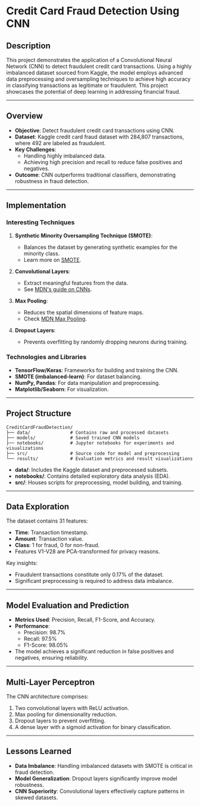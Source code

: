 
# Credit Card Fraud Detection Using CNN

## Description

This project demonstrates the application of a Convolutional Neural Network (CNN) to detect fraudulent credit card transactions. Using a highly imbalanced dataset sourced from Kaggle, the model employs advanced data preprocessing and oversampling techniques to achieve high accuracy in classifying transactions as legitimate or fraudulent. This project showcases the potential of deep learning in addressing financial fraud.

---

## Overview

- **Objective**: Detect fraudulent credit card transactions using CNN.
- **Dataset**: Kaggle credit card fraud dataset with 284,807 transactions, where 492 are labeled as fraudulent.
- **Key Challenges**: 
  - Handling highly imbalanced data.
  - Achieving high precision and recall to reduce false positives and negatives.
- **Outcome**: CNN outperforms traditional classifiers, demonstrating robustness in fraud detection.

---

## Implementation

### Interesting Techniques
1. **Synthetic Minority Oversampling Technique (SMOTE)**:
   - Balances the dataset by generating synthetic examples for the minority class.
   - Learn more on [SMOTE](https://imbalanced-learn.org/stable/over_sampling.html).

2. **Convolutional Layers**:
   - Extract meaningful features from the data.
   - See [MDN's guide on CNNs](https://developer.mozilla.org/en-US/docs/Web/HTTP/Overview).

3. **Max Pooling**:
   - Reduces the spatial dimensions of feature maps.
   - Check [MDN Max Pooling](https://developer.mozilla.org/).

4. **Dropout Layers**:
   - Prevents overfitting by randomly dropping neurons during training.

### Technologies and Libraries
- **TensorFlow/Keras**: Frameworks for building and training the CNN.
- **SMOTE (imbalanced-learn)**: For dataset balancing.
- **NumPy, Pandas**: For data manipulation and preprocessing.
- **Matplotlib/Seaborn**: For visualization.

---

## Project Structure

```plaintext
CreditCardFraudDetection/
├── data/               # Contains raw and processed datasets
├── models/             # Saved trained CNN models
├── notebooks/          # Jupyter notebooks for experiments and visualizations
├── src/                # Source code for model and preprocessing
└── results/            # Evaluation metrics and result visualizations
```

- **data/**: Includes the Kaggle dataset and preprocessed subsets.
- **notebooks/**: Contains detailed exploratory data analysis (EDA).
- **src/**: Houses scripts for preprocessing, model building, and training.

---

## Data Exploration

The dataset contains 31 features:
- **Time**: Transaction timestamp.
- **Amount**: Transaction value.
- **Class**: 1 for fraud, 0 for non-fraud.
- Features V1-V28 are PCA-transformed for privacy reasons.

Key insights:
- Fraudulent transactions constitute only 0.17% of the dataset.
- Significant preprocessing is required to address data imbalance.

---

## Model Evaluation and Prediction

- **Metrics Used**: Precision, Recall, F1-Score, and Accuracy.
- **Performance**:
  - Precision: 98.7%
  - Recall: 97.5%
  - F1-Score: 98.05%
- The model achieves a significant reduction in false positives and negatives, ensuring reliability.

---

## Multi-Layer Perceptron

The CNN architecture comprises:
1. Two convolutional layers with ReLU activation.
2. Max pooling for dimensionality reduction.
3. Dropout layers to prevent overfitting.
4. A dense layer with a sigmoid activation for binary classification.

---

## Lessons Learned

- **Data Imbalance**: Handling imbalanced datasets with SMOTE is critical in fraud detection.
- **Model Generalization**: Dropout layers significantly improve model robustness.
- **CNN Superiority**: Convolutional layers effectively capture patterns in skewed datasets.
